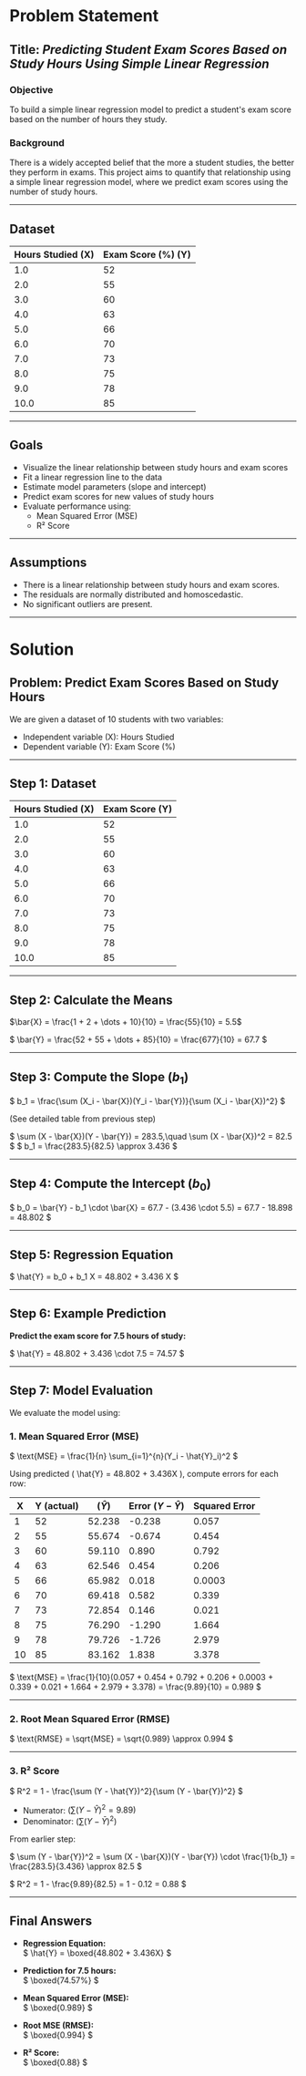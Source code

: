 # Problem Statement

## Title: *Predicting Student Exam Scores Based on Study Hours Using Simple Linear Regression*

### Objective
To build a simple linear regression model to predict a student's exam score based on the number of hours they study.

### Background
There is a widely accepted belief that the more a student studies, the better they perform in exams. This project aims to quantify that relationship using a simple linear regression model, where we predict exam scores using the number of study hours.

---

## Dataset

| Hours Studied (X) | Exam Score (%) (Y) |
|-------------------|--------------------|
| 1.0               | 52                 |
| 2.0               | 55                 |
| 3.0               | 60                 |
| 4.0               | 63                 |
| 5.0               | 66                 |
| 6.0               | 70                 |
| 7.0               | 73                 |
| 8.0               | 75                 |
| 9.0               | 78                 |
| 10.0              | 85                 |

---

## Goals

- Visualize the linear relationship between study hours and exam scores
- Fit a linear regression line to the data
- Estimate model parameters (slope and intercept)
- Predict exam scores for new values of study hours
- Evaluate performance using:
  - Mean Squared Error (MSE)
  - R² Score

---

## Assumptions

- There is a linear relationship between study hours and exam scores.
- The residuals are normally distributed and homoscedastic.
- No significant outliers are present.
- ---

# Solution


## Problem: Predict Exam Scores Based on Study Hours

We are given a dataset of 10 students with two variables:
- Independent variable (X): Hours Studied
- Dependent variable (Y): Exam Score (%)

---

## Step 1: Dataset

| Hours Studied (X) | Exam Score (Y) |
|-------------------|----------------|
| 1.0               | 52             |
| 2.0               | 55             |
| 3.0               | 60             |
| 4.0               | 63             |
| 5.0               | 66             |
| 6.0               | 70             |
| 7.0               | 73             |
| 8.0               | 75             |
| 9.0               | 78             |
| 10.0              | 85             |

---

## Step 2: Calculate the Means

$\bar{X} = \frac{1 + 2 + \dots + 10}{10} = \frac{55}{10} = 5.5$

$
\bar{Y} = \frac{52 + 55 + \dots + 85}{10} = \frac{677}{10} = 67.7
$

---

## Step 3: Compute the Slope $( b_1 )$

$
b_1 = \frac{\sum (X_i - \bar{X})(Y_i - \bar{Y})}{\sum (X_i - \bar{X})^2}
$

(See detailed table from previous step)

$
\sum (X - \bar{X})(Y - \bar{Y}) = 283.5,\quad \sum (X - \bar{X})^2 = 82.5
$
$
b_1 = \frac{283.5}{82.5} \approx 3.436
$

---

## Step 4: Compute the Intercept $( b_0 )$

$
b_0 = \bar{Y} - b_1 \cdot \bar{X} = 67.7 - (3.436 \cdot 5.5) = 67.7 - 18.898 = 48.802
$

---

## Step 5: Regression Equation

$
\hat{Y} = b_0 + b_1 X = 48.802 + 3.436 X
$

---

## Step 6: Example Prediction

**Predict the exam score for 7.5 hours of study:**

$
\hat{Y} = 48.802 + 3.436 \cdot 7.5 = 74.57
$

---

## Step 7: Model Evaluation

We evaluate the model using:

### 1. Mean Squared Error (MSE)

$
\text{MSE} = \frac{1}{n} \sum_{i=1}^{n}(Y_i - \hat{Y}_i)^2
$

Using predicted \( \hat{Y} = 48.802 + 3.436X \), compute errors for each row:

| X   | Y (actual) | $( \hat{Y} )$ | Error $( Y - \hat{Y} )$ | Squared Error |
|-----|------------|---------------|--------------------------|----------------|
| 1   | 52         | 52.238        | -0.238                   | 0.057          |
| 2   | 55         | 55.674        | -0.674                   | 0.454          |
| 3   | 60         | 59.110        | 0.890                    | 0.792          |
| 4   | 63         | 62.546        | 0.454                    | 0.206          |
| 5   | 66         | 65.982        | 0.018                    | 0.0003         |
| 6   | 70         | 69.418        | 0.582                    | 0.339          |
| 7   | 73         | 72.854        | 0.146                    | 0.021          |
| 8   | 75         | 76.290        | -1.290                   | 1.664          |
| 9   | 78         | 79.726        | -1.726                   | 2.979          |
| 10  | 85         | 83.162        | 1.838                    | 3.378          |

$
\text{MSE} = \frac{1}{10}(0.057 + 0.454 + 0.792 + 0.206 + 0.0003 + 0.339 + 0.021 + 1.664 + 2.979 + 3.378) = \frac{9.89}{10} = 0.989
$

---

### 2. Root Mean Squared Error (RMSE)

$
\text{RMSE} = \sqrt{MSE} = \sqrt{0.989} \approx 0.994
$

---

### 3. R² Score

$
R^2 = 1 - \frac{\sum (Y - \hat{Y})^2}{\sum (Y - \bar{Y})^2}
$

- Numerator: $( \sum (Y - \hat{Y})^2 = 9.89 )$
- Denominator: $( \sum (Y - \bar{Y})^2 )$

From earlier step:

$
\sum (Y - \bar{Y})^2 = \sum (X - \bar{X})(Y - \bar{Y}) \cdot \frac{1}{b_1} = \frac{283.5}{3.436} \approx 82.5
$

$
R^2 = 1 - \frac{9.89}{82.5} = 1 - 0.12 = 0.88
$

---

## Final Answers

- **Regression Equation:**  
  $
  \hat{Y} = \boxed{48.802 + 3.436X}
  $

- **Prediction for 7.5 hours:**  
  $
  \boxed{74.57\%}
  $

- **Mean Squared Error (MSE):**  
  $
  \boxed{0.989}
  $

- **Root MSE (RMSE):**  
  $
  \boxed{0.994}
  $

- **R² Score:**  
  $
  \boxed{0.88}
  $
